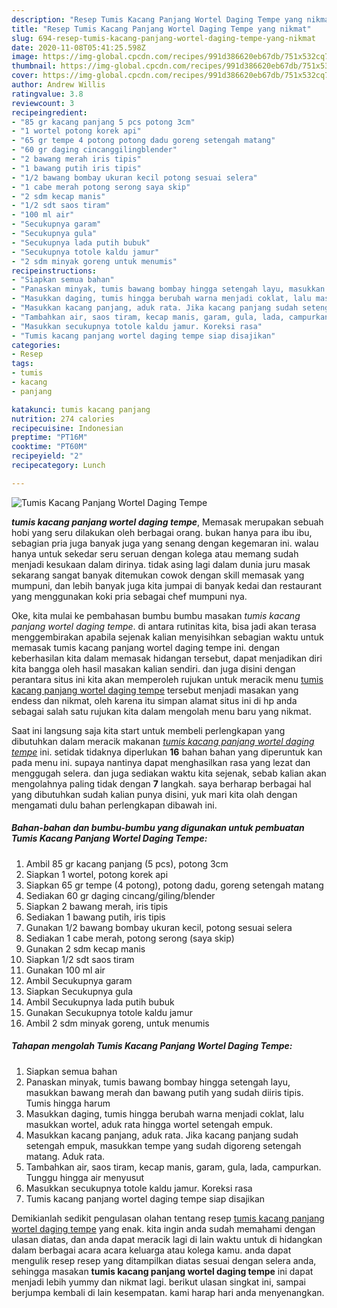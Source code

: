 ```yaml
---
description: "Resep Tumis Kacang Panjang Wortel Daging Tempe yang nikmat"
title: "Resep Tumis Kacang Panjang Wortel Daging Tempe yang nikmat"
slug: 694-resep-tumis-kacang-panjang-wortel-daging-tempe-yang-nikmat
date: 2020-11-08T05:41:25.598Z
image: https://img-global.cpcdn.com/recipes/991d386620eb67db/751x532cq70/tumis-kacang-panjang-wortel-daging-tempe-foto-resep-utama.jpg
thumbnail: https://img-global.cpcdn.com/recipes/991d386620eb67db/751x532cq70/tumis-kacang-panjang-wortel-daging-tempe-foto-resep-utama.jpg
cover: https://img-global.cpcdn.com/recipes/991d386620eb67db/751x532cq70/tumis-kacang-panjang-wortel-daging-tempe-foto-resep-utama.jpg
author: Andrew Willis
ratingvalue: 3.8
reviewcount: 3
recipeingredient:
- "85 gr kacang panjang 5 pcs potong 3cm"
- "1 wortel potong korek api"
- "65 gr tempe 4 potong potong dadu goreng setengah matang"
- "60 gr daging cincanggilingblender"
- "2 bawang merah iris tipis"
- "1 bawang putih iris tipis"
- "1/2 bawang bombay ukuran kecil potong sesuai selera"
- "1 cabe merah potong serong saya skip"
- "2 sdm kecap manis"
- "1/2 sdt saos tiram"
- "100 ml air"
- "Secukupnya garam"
- "Secukupnya gula"
- "Secukupnya lada putih bubuk"
- "Secukupnya totole kaldu jamur"
- "2 sdm minyak goreng untuk menumis"
recipeinstructions:
- "Siapkan semua bahan"
- "Panaskan minyak, tumis bawang bombay hingga setengah layu, masukkan bawang merah dan bawang putih yang sudah diiris tipis. Tumis hingga harum"
- "Masukkan daging, tumis hingga berubah warna menjadi coklat, lalu masukkan wortel, aduk rata hingga wortel setengah empuk."
- "Masukkan kacang panjang, aduk rata. Jika kacang panjang sudah setengah empuk, masukkan tempe yang sudah digoreng setengah matang. Aduk rata."
- "Tambahkan air, saos tiram, kecap manis, garam, gula, lada, campurkan. Tunggu hingga air menyusut"
- "Masukkan secukupnya totole kaldu jamur. Koreksi rasa"
- "Tumis kacang panjang wortel daging tempe siap disajikan"
categories:
- Resep
tags:
- tumis
- kacang
- panjang

katakunci: tumis kacang panjang 
nutrition: 274 calories
recipecuisine: Indonesian
preptime: "PT16M"
cooktime: "PT60M"
recipeyield: "2"
recipecategory: Lunch

---
```



![Tumis Kacang Panjang Wortel Daging Tempe](https://img-global.cpcdn.com/recipes/991d386620eb67db/751x532cq70/tumis-kacang-panjang-wortel-daging-tempe-foto-resep-utama.jpg)

<b><i>tumis kacang panjang wortel daging tempe</i></b>, Memasak merupakan sebuah hobi yang seru dilakukan oleh berbagai orang. bukan hanya para ibu ibu, sebagian pria juga banyak juga yang senang dengan kegemaran ini. walau hanya untuk sekedar seru seruan dengan kolega atau memang sudah menjadi kesukaan dalam dirinya. tidak asing lagi dalam dunia juru masak sekarang sangat banyak ditemukan cowok dengan skill memasak yang mumpuni, dan lebih banyak juga kita jumpai di banyak kedai dan restaurant yang menggunakan koki pria sebagai chef mumpuni nya.



Oke, kita mulai ke pembahasan bumbu bumbu masakan <i>tumis kacang panjang wortel daging tempe</i>. di antara rutinitas kita, bisa jadi akan terasa menggembirakan apabila sejenak kalian menyisihkan sebagian waktu untuk memasak tumis kacang panjang wortel daging tempe ini. dengan keberhasilan kita dalam memasak hidangan tersebut, dapat menjadikan diri kita bangga oleh hasil masakan kalian sendiri. dan juga disini dengan perantara situs ini kita akan memperoleh rujukan untuk meracik menu <u>tumis kacang panjang wortel daging tempe</u> tersebut menjadi masakan yang endess dan nikmat, oleh karena itu simpan alamat situs ini di hp anda sebagai salah satu rujukan kita dalam mengolah menu baru yang nikmat.


Saat ini langsung saja kita start untuk membeli perlengkapan yang dibutuhkan dalam meracik makanan <u><i>tumis kacang panjang wortel daging tempe</i></u> ini. setidak tidaknya diperlukan <b>16</b> bahan bahan yang diperuntuk kan pada menu ini. supaya nantinya dapat menghasilkan rasa yang lezat dan menggugah selera. dan juga sediakan waktu kita sejenak, sebab kalian akan mengolahnya paling tidak dengan <b>7</b> langkah. saya berharap berbagai hal yang dibutuhkan sudah kalian punya disini, yuk mari kita olah dengan mengamati dulu bahan perlengkapan dibawah ini.

<!--inarticleads1-->

##### Bahan-bahan dan bumbu-bumbu yang digunakan untuk pembuatan Tumis Kacang Panjang Wortel Daging Tempe:

1. Ambil 85 gr kacang panjang (5 pcs), potong 3cm
1. Siapkan 1 wortel, potong korek api
1. Siapkan 65 gr tempe (4 potong), potong dadu, goreng setengah matang
1. Sediakan 60 gr daging cincang/giling/blender
1. Siapkan 2 bawang merah, iris tipis
1. Sediakan 1 bawang putih, iris tipis
1. Gunakan 1/2 bawang bombay ukuran kecil, potong sesuai selera
1. Sediakan 1 cabe merah, potong serong (saya skip)
1. Gunakan 2 sdm kecap manis
1. Siapkan 1/2 sdt saos tiram
1. Gunakan 100 ml air
1. Ambil Secukupnya garam
1. Siapkan Secukupnya gula
1. Ambil Secukupnya lada putih bubuk
1. Gunakan Secukupnya totole kaldu jamur
1. Ambil 2 sdm minyak goreng, untuk menumis




<!--inarticleads2-->

##### Tahapan mengolah Tumis Kacang Panjang Wortel Daging Tempe:

1. Siapkan semua bahan
1. Panaskan minyak, tumis bawang bombay hingga setengah layu, masukkan bawang merah dan bawang putih yang sudah diiris tipis. Tumis hingga harum
1. Masukkan daging, tumis hingga berubah warna menjadi coklat, lalu masukkan wortel, aduk rata hingga wortel setengah empuk.
1. Masukkan kacang panjang, aduk rata. Jika kacang panjang sudah setengah empuk, masukkan tempe yang sudah digoreng setengah matang. Aduk rata.
1. Tambahkan air, saos tiram, kecap manis, garam, gula, lada, campurkan. Tunggu hingga air menyusut
1. Masukkan secukupnya totole kaldu jamur. Koreksi rasa
1. Tumis kacang panjang wortel daging tempe siap disajikan




Demikianlah sedikit pengulasan olahan tentang resep <u>tumis kacang panjang wortel daging tempe</u> yang enak. kita ingin anda sudah memahami dengan ulasan diatas, dan anda dapat meracik lagi di lain waktu untuk di hidangkan dalam berbagai acara acara keluarga atau kolega kamu. anda dapat mengulik resep resep yang ditampilkan diatas sesuai dengan selera anda, sehingga masakan <b>tumis kacang panjang wortel daging tempe</b> ini dapat menjadi lebih yummy dan nikmat lagi. berikut ulasan singkat ini, sampai berjumpa kembali di lain kesempatan. kami harap hari anda menyenangkan.
